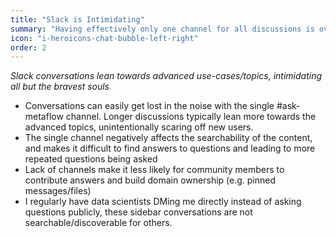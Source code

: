 ```yaml
---
title: "Slack is Intimidating"
summary: "Having effectively only one channel for all discussions is overwhelming"
icon: "i-heroicons-chat-bubble-left-right"
order: 2
---
```


_Slack conversations lean towards advanced use-cases/topics, intimidating all but the bravest souls_

- Conversations can easily get lost in the noise with the single #ask-metaflow channel. Longer discussions typically lean
  more towards the advanced topics, unintentionally scaring off new users.
- The single channel negatively affects the searchability of the content, and makes it difficult to find answers to
  questions and leading to more repeated questions being asked
- Lack of channels make it less likely for community members to contribute answers and build domain ownership (e.g.
  pinned messages/files)
- I regularly have data scientists DMing me directly instead of asking questions publicly, these sidebar conversations
  are not searchable/discoverable for others.
